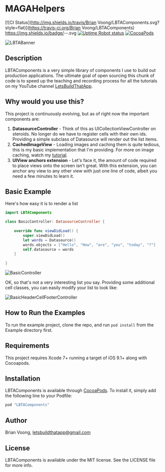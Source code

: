 # MAGAHelpers

[![CI Status](http://img.shields.io/travis/Brian Voong/LBTAComponents.svg?style=flat)](https://travis-ci.org/Brian Voong/LBTAComponents)
https://img.shields.io/badge/<SUBJECT>-<STATUS>-<COLOR>.svg
[![Uptime Robot status](https://img.shields.io/uptimerobot/status/m778918918-3e92c097147760ee39d02d36.svg)]()
[![CocoaPods](https://img.shields.io/cocoapods/l/AFNetworking.svg)]()

![LBTABanner](http://i.imgur.com/tTQOLtp.png)

## Description
LBTAComponents is a very simple library of components I use to build out production applications.  The ultimate goal of open sourcing this chunk of code is to speed up the teaching and recording process for all the tutorials on my YouTube channel [LetsBuildThatApp](https://www.youtube.com/letsbuildthatapp).

## Why would you use this?
This project is continuously evolving, but as of right now the important components are:

1. **DatasourceController** - Think of this as UICollectionViewController on steroids.  No longer do we have to register cells with their own ids.  Providing a simple subclass of Datasource will render out the list items.
2. **CachedImageView** - Loading images and caching them is quite tedious, this is my basic implementation that I'm providing. For more on image caching, watch my [tutorial](https://youtu.be/XFvs6eraBXM).
3. **UIView anchors extension** - Let's face it, the amount of code required to place views onto the screen isn't great.  With this extension, you can anchor any view to any other view with just one line of code, albeit you need a few minutes to learn it.

## Basic Example
Here's how easy it is to render a list

```swift
import LBTAComponents

class BasicController: DatasourceController {
    
    override func viewDidLoad() {
        super.viewDidLoad()
        let words = Datasource()
        words.objects = ["Hello", "How", "are", "you", "today", "?"]
        self.datasource = words
    }
    
}
```

![BasicController](http://imgur.com/TxF1E8B.png)

OK, so that's not a very interesting list you say. Providing some additional cell classes, you can easily modify your list to look like:

![BasicHeaderCellFooterController](http://imgur.com/N52MQuw.png)

## How to Run the Examples

To run the example project, clone the repo, and run `pod install` from the Example directory first.

## Requirements
This project requires Xcode 7+ running a target of iOS 9.1+ along with Cocoapods.

## Installation

LBTAComponents is available through [CocoaPods](http://cocoapods.org). To install
it, simply add the following line to your Podfile:

```ruby
pod "LBTAComponents"
```

## Author

Brian Voong, letsbuildthatapp@gmail.com

## License

LBTAComponents is available under the MIT license. See the LICENSE file for more info.
